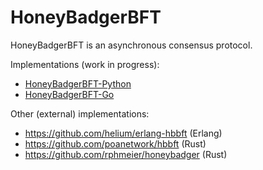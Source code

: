 # HoneyBadgerBFT

HoneyBadgerBFT is an asynchronous consensus protocol.

Implementations (work in progress):
- [HoneyBadgerBFT-Python](https://github.com/initc3/HoneyBadgerBFT-Python)
- [HoneyBadgerBFT-Go](https://github.com/initc3/HoneyBadgerBFT-Go)

Other (external) implementations:
- https://github.com/helium/erlang-hbbft (Erlang)
- https://github.com/poanetwork/hbbft (Rust)
- https://github.com/rphmeier/honeybadger (Rust)
